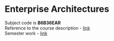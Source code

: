 # Enterprise Architectures

Subject code is **B6B36EAR** <br>
Reference to the course description - [link](https://intranet.fel.cvut.cz/en/education/bk/predmety/58/33/p5833906.html) <br>
Semester work - [link](https://github.com/mikicit/Rating-of-Landlords-and-Tenants)
